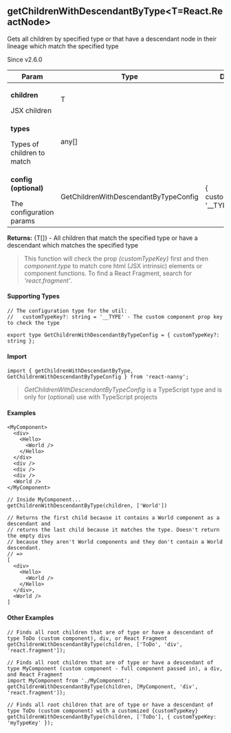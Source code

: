 

<h2>getChildrenWithDescendantByType&lt;T=React.ReactNode&gt;</h2>
<p>Gets all children by specified type or that have a descendant node in their lineage which match the specified type</p>
<p>Since v2.6.0</p>
<table>
      <thead>
      <tr>
        <th>Param</th>
        <th>Type</th><th>Default</th></tr>
      </thead>
      <tbody><tr><td><p><b>children</b></p>JSX children</td><td>T</td><td></td></tr><tr><td><p><b>types</b></p>Types of children to match</td><td>any[]</td><td></td></tr><tr><td><p><b>config <span>(optional)</span></b></p>The configuration params</td><td>GetChildrenWithDescendantByTypeConfig</td><td>{ customTypeKey: '__TYPE' }</td></tr></tbody>
    </table><p><b>Returns:</b> {T[]} - All children that match the specified type or have a descendant which matches the specified type</p><blockquote><p>This function will check the prop <em>{customTypeKey}</em> first and then <em>component.type</em> to match core html (JSX intrinsic) elements or component functions. To find a React Fragment, search for <em>'react.fragment'</em>.</p></blockquote><h4>Supporting Types</h4>

```
// The configuration type for the util:
//   customTypeKey?: string = '__TYPE' - The custom component prop key to check the type

export type GetChildrenWithDescendantByTypeConfig = { customTypeKey?: string };
```
  <h4>Import</h4>

```
import { getChildrenWithDescendantByType, GetChildrenWithDescendantByTypeConfig } from 'react-nanny';
```

  <blockquote><p><em>GetChildrenWithDescendantByTypeConfig</em> is a TypeScript type and is only for (optional) use with TypeScript projects</p></blockquote><h4>Examples</h4>



```
<MyComponent>
  <div>
    <Hello>
      <World />
    </Hello>
  </div>
  <div />
  <div />
  <div />
  <World />
</MyComponent>

// Inside MyComponent...
getChildrenWithDescendantByType(children, ['World'])

// Returns the first child because it contains a World component as a descendant and
// returns the last child because it matches the type. Doesn't return the empty divs 
// because they aren't World components and they don't contain a World descendant.
// =>
[
  <div>
    <Hello>
      <World />
    </Hello>
  </div>,
  <World />
]
```

<h4>Other Examples</h4>






```    
// Finds all root children that are of type or have a descendant of type ToDo (custom component), div, or React Fragment
getChildrenWithDescendantByType(children, ['ToDo', 'div', 'react.fragment']);

// Finds all root children that are of type or have a descendant of type MyComponent (custom component - full component passed in), a div, and React Fragment
import MyComponent from './MyComponent';
getChildrenWithDescendantByType(children, [MyComponent, 'div', 'react.fragment']);

// Finds all root children that are of type or have a descendant of type ToDo (custom component) with a customized {customTypeKey}
getChildrenWithDescendantByType(children, ['ToDo'], { customTypeKey: 'myTypeKey' });
```

    